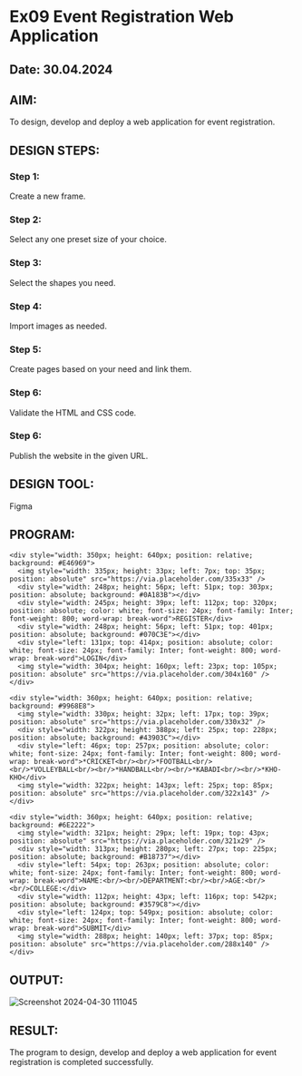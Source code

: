 # Ex09 Event Registration Web Application
## Date: 30.04.2024

## AIM:
To design, develop and deploy a web application for event registration.

## DESIGN STEPS:

### Step 1:
Create a new frame.

### Step 2:
Select any one preset size of your choice.

### Step 3:
Select the shapes you need.

### Step 4:
Import images as needed.

### Step 5:
Create pages based on your need and link them.

### Step 6:

Validate the HTML and CSS code.

### Step 6:

Publish the website in the given URL.

## DESIGN TOOL:
Figma

## PROGRAM:
```
<div style="width: 350px; height: 640px; position: relative; background: #E46969">
  <img style="width: 335px; height: 33px; left: 7px; top: 35px; position: absolute" src="https://via.placeholder.com/335x33" />
  <div style="width: 248px; height: 56px; left: 51px; top: 303px; position: absolute; background: #0A183B"></div>
  <div style="width: 245px; height: 39px; left: 112px; top: 320px; position: absolute; color: white; font-size: 24px; font-family: Inter; font-weight: 800; word-wrap: break-word">REGISTER</div>
  <div style="width: 248px; height: 56px; left: 51px; top: 401px; position: absolute; background: #070C3E"></div>
  <div style="left: 131px; top: 414px; position: absolute; color: white; font-size: 24px; font-family: Inter; font-weight: 800; word-wrap: break-word">LOGIN</div>
  <img style="width: 304px; height: 160px; left: 23px; top: 105px; position: absolute" src="https://via.placeholder.com/304x160" />
</div>
```
```
<div style="width: 360px; height: 640px; position: relative; background: #9968E8">
  <img style="width: 330px; height: 32px; left: 17px; top: 39px; position: absolute" src="https://via.placeholder.com/330x32" />
  <div style="width: 322px; height: 388px; left: 25px; top: 228px; position: absolute; background: #43903C"></div>
  <div style="left: 46px; top: 257px; position: absolute; color: white; font-size: 24px; font-family: Inter; font-weight: 800; word-wrap: break-word">*CRICKET<br/><br/>*FOOTBALL<br/><br/>*VOLLEYBALL<br/><br/>*HANDBALL<br/><br/>*KABADI<br/><br/>*KHO-KHO</div>
  <img style="width: 322px; height: 143px; left: 25px; top: 85px; position: absolute" src="https://via.placeholder.com/322x143" />
</div>
```
```
<div style="width: 360px; height: 640px; position: relative; background: #6E2222">
  <img style="width: 321px; height: 29px; left: 19px; top: 43px; position: absolute" src="https://via.placeholder.com/321x29" />
  <div style="width: 313px; height: 280px; left: 27px; top: 225px; position: absolute; background: #B18737"></div>
  <div style="left: 54px; top: 263px; position: absolute; color: white; font-size: 24px; font-family: Inter; font-weight: 800; word-wrap: break-word">NAME:<br/><br/>DEPARTMENT:<br/><br/>AGE:<br/><br/>COLLEGE:</div>
  <div style="width: 112px; height: 43px; left: 116px; top: 542px; position: absolute; background: #3579C8"></div>
  <div style="left: 124px; top: 549px; position: absolute; color: white; font-size: 24px; font-family: Inter; font-weight: 800; word-wrap: break-word">SUBMIT</div>
  <img style="width: 288px; height: 140px; left: 37px; top: 85px; position: absolute" src="https://via.placeholder.com/288x140" />
</div>
```
## OUTPUT:
![Screenshot 2024-04-30 111045](https://github.com/subashr1702/Figma/assets/168012691/011ca74a-317e-490f-9bf3-9385256d248b)


## RESULT:
The program to design, develop and deploy a web application for event registration is completed successfully.

